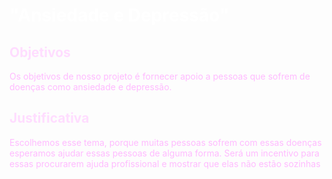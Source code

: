 <style>
    *{
        color:#FBF;
    }
    *::selection {
        background-color:#F4A;
        color:#FFF;
    }
    h1{
        color:#FFF;
    }
    h2 {
        color:#FDF;
    }
</style>

# "Ansiedade e Depressão"

## Objetivos

Os objetivos de nosso projeto é fornecer apoio a pessoas que sofrem de doenças como ansiedade e depressão.


## Justificativa

Escolhemos esse tema, porque muitas pessoas sofrem com essas doenças esperamos ajudar essas pessoas de alguma forma.
Será um incentivo para essas procurarem ajuda profissional e mostrar que elas não estão sozinhas